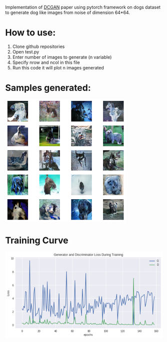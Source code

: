 Implementation of [DCGAN](https://arxiv.org/abs/1511.06434.pdf) paper using pytorch framework on dogs dataset to generate dog like images from noise of dimension 64*64.

# How to use:
1. Clone github repositories 
2. Open test.py
3. Enter number of images to generate (n variable)
4. Specify nrow and ncol in this file 
5. Run this code it will plot n images generated

# Samples generated:
![](https://github.com/sanchit2843/GAN-applications/blob/master/DCGAN/results/generated.png)

# Training Curve
![](https://github.com/sanchit2843/GAN-applications/blob/master/DCGAN/results/Generator_train.png)
